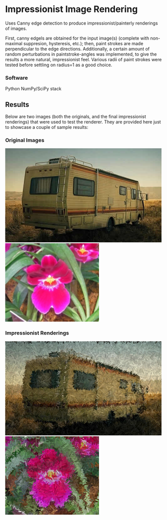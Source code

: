 # Impressionist Image Rendering
Uses Canny edge detection to produce impressionist/painterly renderings of images. 

First, canny edgels are obtained for the input image(s) (complete with non-maximal suppresion, hysteresis, etc.); then, paint strokes are made perpendicular to the edge directions. Additionally, a certain amount of random perturbations in paintstroke-angles was implemented, to give the results a more natural, impressionist feel. Various radii of paint strokes were tested before settling on radius=1 as a good choice.

### Software
Python
NumPy/SciPy stack

## Results
Below are two images (both the originals, and the final impressionist renderings) that were used to test the renderer. They are provided here just to showcase a couple of sample results:

### Original Images
<img src="/img/RV.jpg" width="500px" height="300px"/>

<img src="/img/orchid.jpg" width="300px" height="250px"/>

### Impressionist Renderings
<img src="/img/part6_RVoutput_rad1.png" width="500px" height="300px"/>

<img src="/img/part6_output_rad1.png" width="300px" height="250px"/>